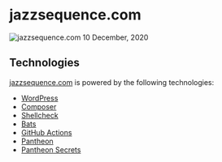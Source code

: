 # jazzsequence.com
<!--[![Test scripts](https://github.com/jazzsequence/jazzsequence.com/actions/workflows/test-scripts.yml/badge.svg)](https://github.com/jazzsequence/jazzsequence.com/actions/workflows/test-scripts.yml)-->

<!--TODO: update screenshot -->
![jazzsequence.com 10 December, 2020](https://sfo2.digitaloceanspaces.com/cdn.jazzsequence/wp-content/uploads/2020/12/10120020/Screen-Shot-2020-12-10-at-11.59.56-AM.png)

## Technologies
[jazzsequence.com](https://jazzsequence.com) is powered by the following technologies:

* [WordPress](https://wordpress.org)
* [Composer](https://getcomposer.org/)
* [Shellcheck](https://www.shellcheck.net/)
* [Bats](https://bats-core.readthedocs.io/en/stable/)
* [GitHub Actions](https://docs.github.com/en/actions)
* [Pantheon](https://pantheon.io)
* [Pantheon Secrets](https://docs.pantheon.io/guides/secrets/php)

<!-- TODO -->
<!--
* re-implement actions
* use a sandbox to test the actual site before deploying to production
-->
